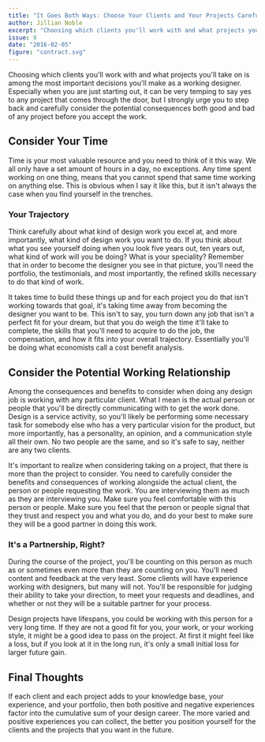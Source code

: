```yaml
---
title: "It Goes Both Ways: Choose Your Clients and Your Projects Carefully"
author: Jillian Noble
excerpt: "Choosing which clients you'll work with and what projects you'll take on is among the most important decisions you'll make as a working designer."
issue: 9
date: "2016-02-05"
figure: "contract.svg"
---
```


Choosing which clients you'll work with and what projects you'll take on is among the most important decisions you'll make as a working designer. Especially when you are just starting out, it can be very temping to say yes to any project that comes through the door, but I strongly urge you to step back and carefully consider the potential consequences both good and bad of any project before you accept the work.

## Consider Your Time
Time is your most valuable resource and you need to think of it this way. We all only have a set amount of hours in a day, no exceptions. Any time spent working on one thing, means that you cannot spend that same time working on anything else. This is obvious when I say it like this, but it isn't always the case when you find yourself in the trenches.

### Your Trajectory
Think carefully about what kind of design work you excel at, and more importantly, what kind of design work you want to do. If you think about what you see yourself doing when you look five years out, ten years out, what kind of work will you be doing? What is your speciality? Remember that in order to become the designer you see in that picture, you'll need the portfolio, the testimonials, and most importantly, the refined skills necessary to do that kind of work. 

It takes time to build these things up and for each project you do that isn't working towards that goal, it's taking time away from becoming the designer you want to be. This isn't to say, you turn down any job that isn't a perfect fit for your dream, but that you do weigh the time it'll take to complete, the skills that you'll need to acquire to do the job, the compensation, and how it fits into your overall trajectory. Essentially you'll be doing what economists call a cost benefit analysis.

## Consider the Potential Working Relationship
Among the consequences and benefits to consider when doing any design job is working with any particular client. What I mean is the actual person or people that you'll be directly communicating with to get the work done. Design is a service activity, so you'll likely be performing some necessary task for somebody else who has a very particular vision for the product, but more importantly, has a personality, an opinion, and a communication style all their own. No two people are the same, and so it's safe to say, neither are any two clients.

It's important to realize when considering taking on a project, that there is more than the project to consider. You need to carefully consider the benefits and consequences of working alongside the actual client, the person or people requesting the work. You are interviewing them as much as they are interviewing you. Make sure you feel comfortable with this person or people. Make sure you feel that the person or people signal that they trust and respect you and what you do, and do your best to make sure they will be a good partner in doing this work.

### It's a Partnership, Right?
During the course of the project, you'll be counting on this person as much as or sometimes even more than they are counting on you. You'll need content and feedback at the very least. Some clients will have experience working with designers, but many will not. You'll be responsible for judging their ability to take your direction, to meet your requests and deadlines, and whether or not they will be a suitable partner for your process.

Design projects have lifespans, you could be working with this person for a very long time. If they are not a good fit for you, your work, or your working style, it might be a good idea to pass on the project. At first it might feel like a loss, but if you look at it in the long run, it's only a small initial loss for larger future gain. 

## Final Thoughts

If each client and each project adds to your knowledge base, your experience, and your portfolio, then both positive and negative experiences factor into the cumulative sum of your design career. The more varied and positive experiences you can collect, the better you position yourself for the clients and the projects that you want in the future.



 

